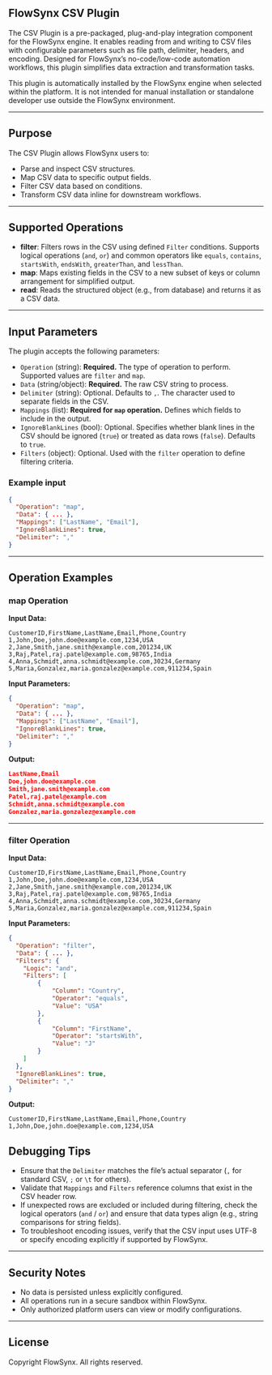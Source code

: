 ## FlowSynx CSV Plugin

The CSV Plugin is a pre-packaged, plug-and-play integration component for the FlowSynx engine. It enables reading from and writing to CSV files with configurable parameters such as file path, delimiter, headers, and encoding. Designed for FlowSynx’s no-code/low-code automation workflows, this plugin simplifies data extraction and transformation tasks.

This plugin is automatically installed by the FlowSynx engine when selected within the platform. It is not intended for manual installation or standalone developer use outside the FlowSynx environment.

---

## Purpose

The CSV Plugin allows FlowSynx users to:

- Parse and inspect CSV structures.
- Map CSV data to specific output fields.
- Filter CSV data based on conditions.
- Transform CSV data inline for downstream workflows.

---

## Supported Operations

- **filter**: Filters rows in the CSV using defined `Filter` conditions. Supports logical operations (`and`, `or`) and common operators like `equals`, `contains`, `startsWith`, `endsWith`, `greaterThan`, and `lessThan`.  
- **map**: Maps existing fields in the CSV to a new subset of keys or column arrangement for simplified output.
- **read**: Reads the structured object (e.g., from database) and returns it as a CSV data.

---

## Input Parameters

The plugin accepts the following parameters:

- `Operation` (string): **Required.** The type of operation to perform. Supported values are `filter` and `map`.  
- `Data` (string/object): **Required.** The raw CSV string to process.  
- `Delimiter` (string): Optional. Defaults to `,`. The character used to separate fields in the CSV.  
- `Mappings` (list): **Required for `map` operation.** Defines which fields to include in the output.  
- `IgnoreBlankLines` (bool): Optional. Specifies whether blank lines in the CSV should be ignored (`true`) or treated as data rows (`false`). Defaults to `true`.  
- `Filters` (object): Optional. Used with the `filter` operation to define filtering criteria.  

### Example input

```json
{
  "Operation": "map",
  "Data": { ... },
  "Mappings": ["LastName", "Email"],
  "IgnoreBlankLines": true,
  "Delimiter": ","
}
```

---

## Operation Examples

### map Operation

**Input Data:**
```csv
CustomerID,FirstName,LastName,Email,Phone,Country
1,John,Doe,john.doe@example.com,1234,USA
2,Jane,Smith,jane.smith@example.com,201234,UK
3,Raj,Patel,raj.patel@example.com,98765,India
4,Anna,Schmidt,anna.schmidt@example.com,30234,Germany
5,Maria,Gonzalez,maria.gonzalez@example.com,911234,Spain
```

**Input Parameters:**
```json
{
  "Operation": "map",
  "Data": { ... },
  "Mappings": ["LastName", "Email"],
  "IgnoreBlankLines": true,
  "Delimiter": ","
}
```

**Output:**
```json
LastName,Email
Doe,john.doe@example.com
Smith,jane.smith@example.com
Patel,raj.patel@example.com
Schmidt,anna.schmidt@example.com
Gonzalez,maria.gonzalez@example.com
```

---

### filter Operation

**Input Data:**
```csv
CustomerID,FirstName,LastName,Email,Phone,Country
1,John,Doe,john.doe@example.com,1234,USA
2,Jane,Smith,jane.smith@example.com,201234,UK
3,Raj,Patel,raj.patel@example.com,98765,India
4,Anna,Schmidt,anna.schmidt@example.com,30234,Germany
5,Maria,Gonzalez,maria.gonzalez@example.com,911234,Spain
```

**Input Parameters:**
```json
{
  "Operation": "filter",
  "Data": { ... },
  "Filters": {
    "Logic": "and",
    "Filters": [
        {
            "Column": "Country",
            "Operator": "equals",
            "Value": "USA"
        },
        {
            "Column": "FirstName",
            "Operator": "startsWith",
            "Value": "J"
        }
    ]
  },
  "IgnoreBlankLines": true,
  "Delimiter": ","
}
```

**Output:**
```csv
CustomerID,FirstName,LastName,Email,Phone,Country
1,John,Doe,john.doe@example.com,1234,USA

```

## Debugging Tips

- Ensure that the `Delimiter` matches the file’s actual separator (`,` for standard CSV, `;` or `\t` for others).  
- Validate that `Mappings` and `Filters` reference columns that exist in the CSV header row.  
- If unexpected rows are excluded or included during filtering, check the logical operators (`and` / `or`) and ensure that data types align (e.g., string comparisons for string fields).  
- To troubleshoot encoding issues, verify that the CSV input uses UTF-8 or specify encoding explicitly if supported by FlowSynx.  

---

## Security Notes

- No data is persisted unless explicitly configured.
- All operations run in a secure sandbox within FlowSynx.
- Only authorized platform users can view or modify configurations.

---

## License

Copyright FlowSynx. All rights reserved.